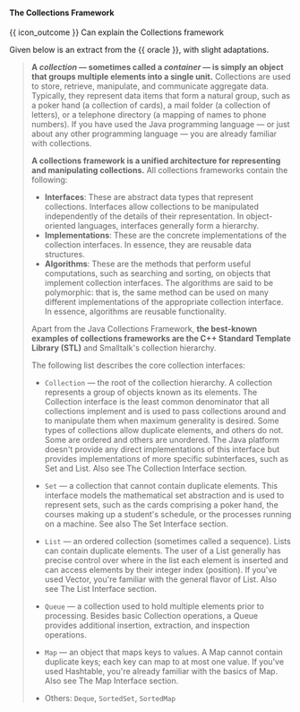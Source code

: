 <div id="title">

#### The Collections Framework

</div>

<span id="prereqs"></span>

<span id="outcomes">{{ icon_outcome }} Can explain the Collections framework</span>

<div id="body">

Given below is an extract from the {{ oracle }}, with slight adaptations.

<blockquote>

**A _collection_ — sometimes called a _container_ — is simply an object that groups multiple elements into a single unit.** Collections are used to store, retrieve, manipulate, and communicate aggregate data. Typically, they represent data items that form a natural group, such as a poker hand (a collection of cards), a mail folder (a collection of letters), or a telephone directory (a mapping of names to phone numbers). If you have used the Java programming language — or just about any other programming language — you are already familiar with collections.

**A collections framework is a unified architecture for representing and manipulating collections.** All collections frameworks contain the following:

* **Interfaces**: These are abstract data types that represent collections. Interfaces allow collections to be manipulated independently of the details of their representation. In object-oriented languages, interfaces generally form a hierarchy.
* **Implementations**: These are the concrete implementations of the collection interfaces. In essence, they are reusable data structures.
* **Algorithms**: These are the methods that perform useful computations, such as searching and sorting, on objects that implement collection interfaces. The algorithms are said to be polymorphic: that is, the same method can be used on many different implementations of the appropriate collection interface. In essence, algorithms are reusable functionality.

Apart from the Java Collections Framework, **the best-known examples of collections frameworks are the C++ Standard Template Library (STL)** and Smalltalk's collection hierarchy.

The following list describes the core collection interfaces:

* `Collection` — the root of the collection hierarchy. A collection represents a group of objects known as its elements. The Collection interface is the least common denominator that all collections implement and is used to pass collections around and to manipulate them when maximum generality is desired. Some types of collections allow duplicate elements, and others do not. Some are ordered and others are unordered. The Java platform doesn't provide any direct implementations of this interface but provides implementations of more specific subinterfaces, such as Set and List. Also see The Collection Interface section.
* `Set` — a collection that cannot contain duplicate elements. This interface models the mathematical set abstraction and is used to represent sets, such as the cards comprising a poker hand, the courses making up a student's schedule, or the processes running on a machine. See also The Set Interface section.
* `List` — an ordered collection (sometimes called a sequence). Lists can contain duplicate elements. The user of a List generally has precise control over where in the list each element is inserted and can access elements by their integer index (position). If you've used Vector, you're familiar with the general flavor of List. Also see The List Interface section.
* `Queue` — a collection used to hold multiple elements prior to processing. Besides basic Collection operations, a Queue provides additional insertion, extraction, and inspection operations.
* `Map` — an object that maps keys to values. A Map cannot contain duplicate keys; each key can map to at most one value. If you've used Hashtable, you're already familiar with the basics of Map. Also see The Map Interface section.

* Others: `Deque`, `SortedSet`, `SortedMap`


</blockquote>

</div>

<div id="extras">
</div>